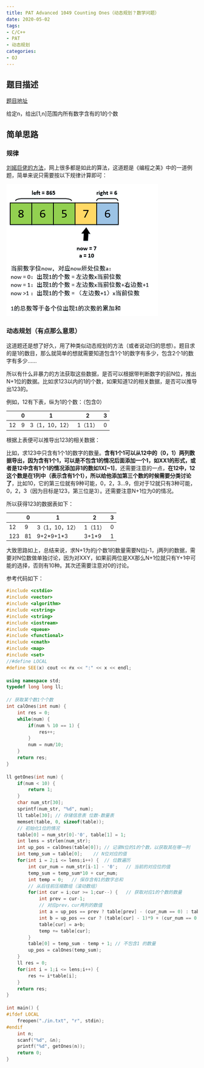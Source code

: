 ```yaml
---
title: PAT Advanced 1049 Counting Ones（动态规划？数学问题）
date: 2020-05-02
tags:
- C/C++
- PAT
- 动态规划
categories:
- OJ
---
```


## 题目描述

[题目地址](https://pintia.cn/problem-sets/994805342720868352/problems/994805430595731456)

给定n，给出[1,n]范围内所有数字含有的1的个数

<!-- more -->

## 简单思路

### 规律

[刘婼巨佬的方法](https://www.liuchuo.net/archives/2305)，网上很多都是如此的算法，这道题是《编程之美》中的一道例题，简单来说只需要按以下规律计算即可：

![](/assets/ArticleImg/2020/pat1049.png)

### 动态规划（有点那么意思）

这道题还是想了好久，用了种类似动态规划的方法（或者说动归的思想）。题目求的是1的数目，那么就简单的想就需要知道包含1个1的数字有多少，包含2个1的数字有多少……

所以有什么非暴力的方法获取这些数据，是否可以根据带判断数字的前N位，推出N+1位的数据。比如求123以内的1的个数，如果知道12的相关数据，是否可以推导出123的。

例如，12有下表，纵为1的个数：（包含0）

|      | 0    | 1              | 2       | 3    |
| ---- | ---- | -------------- | ------- | ---- |
| 12   | 9    | 3（1，10，12） | 1（11） | 0    |

根据上表便可以推导出123的相关数据：

比如，求123中只含有1个1的数字的数量。**含有1个1可以从12中的（0，1）两列数据导出，因为含有1个1，可以是不包含1的情况后面添加一个1，如XX1的形式，或者是12中含有1个1的情况添加非1的数如1X[~1]**，还需要注意的一点，**在12中，12这个数是在1列中（表示含有1个1），所以给他添加第三个数的时候需要分类讨论了**，比如10，它的第三位就有9种可能，0，2，3...9，但对于12就只有3种可能，0，2，3（因为目标是123，第三位是3）。还需要注意N+1位为0的情况。

所以获得123的数据表如下：

|      | 0    | 1              | 2       | 3    |
| ---- | ---- | -------------- | ------- | ---- |
| 12   | 9    | 3（1，10，12） | 1（11） | 0    |
| 123  | 81   | 9+2\*9+1\*3    | 3+1\*9  | 1    |

大致思路如上，总结来说，求N+1为的j个数1的数量需要N位j-1，j两列的数据，需要对N位数做单独讨论，因为对XXY，如果前两位是XX那么N+1位就只有Y+1中可能的选择，否则有10种。其次还需要注意对0的讨论。

参考代码如下：

```cpp
#include <cstdio>
#include <vector>
#include <algorithm>
#include <cstring>
#include <string>
#include <iostream>
#include <queue>
#include <functional>
#include <cmath>
#include <map>
#include <set>
//#define LOCAL
#define SEE(x) cout << #x << ":" << x << endl;

using namespace std;
typedef long long ll;

// 获取某个数1个个数
int calOnes(int num) {
    int res = 0;
    while(num) {
        if(num % 10 == 1) {
            res++;
        }
        num = num/10;
    }
    return res;
}

ll getOnes(int num) {
    if(num < 10) {
        return 1;
    }
    char num_str[30];
    sprintf(num_str, "%d", num);
    ll table[30]; // 存储信息表 位数-数量表
    memset(table, 0, sizeof(table));
    // 初始化1位的情况
    table[0] = num_str[0]-'0', table[1] = 1;
    int lens = strlen(num_str);
    int up_pos = calOnes(table[0]); // 记录N位的1的个数，以获取其在哪一列
    int temp_sum = table[0];    // N位对应的值
    for(int i = 2;i <= lens;i++) {  // 位数遍历
        int cur_num = num_str[i-1] - '0';   // 当前的对应位的值
        temp_sum = temp_sum*10 + cur_num;
        int temp = 0;   // 保存含有1的数字总和
        // 从后往前压缩数组（滚动数组）
        for(int cur = i;cur >= 1;cur--) {   // 获取对应1的个数的数量
            int prev = cur-1;
            // 对应prev，cur两列的数值
            int a = up_pos == prev ? table[prev] - (cur_num == 0) : table[prev];
            int b = up_pos == cur ? (table[cur] - 1)*9 + (cur_num == 0 ? 1 : cur_num) : table[cur]*9;
            table[cur] = a+b;
            temp += table[cur];
        }
        table[0] = temp_sum - temp + 1; // 不包含1 的数量
        up_pos = calOnes(temp_sum);
    }
    ll res = 0;
    for(int i = 1;i <= lens;i++) {
        res += i*table[i];
    }
    return res;
}

int main() {
#ifdef LOCAL
    freopen("./in.txt", "r", stdin);
#endif
    int n; 
    scanf("%d", &n);
    printf("%d", getOnes(n));
    return 0;
}
```

